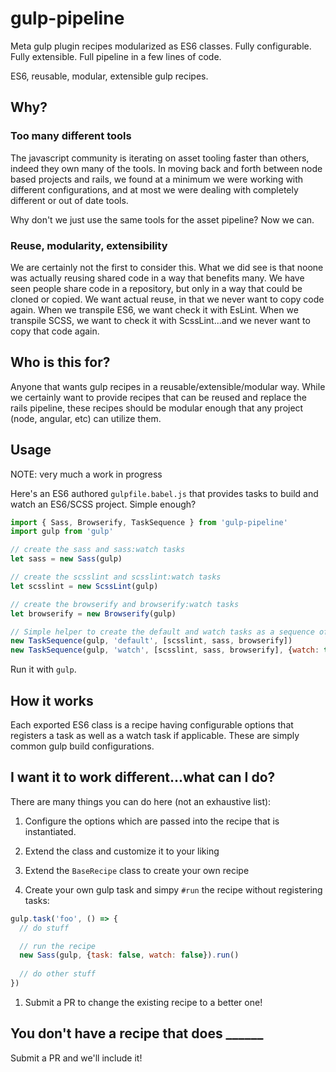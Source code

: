 # gulp-pipeline
Meta gulp plugin recipes modularized as ES6 classes. Fully configurable. Fully extensible. Full pipeline in a few lines of code.

ES6, reusable, modular, extensible gulp recipes.

## Why?

### Too many different tools
The javascript community is iterating on asset tooling faster than others, indeed they own many of the tools.  In moving back and forth between node based projects and rails, we found at a minimum we were working with different configurations, and at most we were dealing with completely different or out of date tools.

Why don't we just use the same tools for the asset pipeline?  Now we can.  

### Reuse, modularity, extensibility
We are certainly not the first to consider this.  What we did see is that noone was actually reusing shared code in a way that benefits many.  We have seen people share code in a repository, but only in a way that could be cloned or copied.  We want actual reuse, in that we never want to copy code again. When we transpile ES6, we want check it with EsLint.  When we transpile SCSS, we want to check it with ScssLint...and we never want to copy that code again.

## Who is this for?
Anyone that wants gulp recipes in a reusable/extensible/modular way.  While we certainly want to provide recipes that can be reused and replace the rails pipeline, these recipes should be modular enough that any project (node, angular, etc) can utilize them.

## Usage
NOTE: very much a work in progress

Here's an ES6 authored `gulpfile.babel.js` that provides tasks to build and watch an ES6/SCSS project.  Simple enough?
 
```javascript
import { Sass, Browserify, TaskSequence } from 'gulp-pipeline'
import gulp from 'gulp'

// create the sass and sass:watch tasks
let sass = new Sass(gulp)

// create the scsslint and scsslint:watch tasks
let scsslint = new ScssLint(gulp)

// create the browserify and browserify:watch tasks
let browserify = new Browserify(gulp)

// Simple helper to create the default and watch tasks as a sequence of the recipes already defined
new TaskSequence(gulp, 'default', [scsslint, sass, browserify])
new TaskSequence(gulp, 'watch', [scsslint, sass, browserify], {watch: true})
```

Run it with `gulp`.

## How it works
Each exported ES6 class is a recipe having configurable options that registers a task as well as a watch task if applicable.  These are simply common gulp build configurations.

## I want it to work different...what can I do?

There are many things you can do here (not an exhaustive list):

1. Configure the options which are passed into the recipe that is instantiated.

1. Extend the class and customize it to your liking

1. Extend the `BaseRecipe` class to create your own recipe

1. Create your own gulp task and simpy `#run` the recipe without registering tasks:
  ```javascript
  gulp.task('foo', () => {
    // do stuff
  
    // run the recipe
    new Sass(gulp, {task: false, watch: false}).run()
    
    // do other stuff
  })
  ```
1. Submit a PR to change the existing recipe to a better one!


## You don't have a recipe that does ______
Submit a PR and we'll include it!
